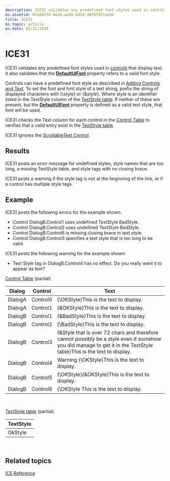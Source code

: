 ```yaml
---
description: ICE31 validates any predefined font styles used in controls that display text. It also validates that the DefaultUIFont property refers to a valid font style.
ms.assetid: 07e60774-0e26-4a50-b818-a8f074512e3e
title: ICE31
ms.topic: article
ms.date: 05/31/2018
---
```


# ICE31

ICE31 validates any predefined font styles used in [controls](controls.md) that display text. It also validates that the [**DefaultUIFont**](defaultuifont.md) property refers to a valid font style.

Controls can have a predefined font style as described in [Adding Controls and Text](adding-controls-and-text.md). To set the font and font style of a text string, prefix the string of displayed characters with {\\style} or {&*style*}. Where style is an identifier listed in the TextStyle column of the [TextStyle table](textstyle-table.md). If neither of these are present, but the [**DefaultUIFont**](defaultuifont.md) property is defined as a valid text style, that font will be used.

ICE31 checks the Text column for each control in the [Control Table](control-table.md) to verifies that a valid entry exist in the [TextStyle table](textstyle-table.md).

ICE31 ignores the [ScrollableText Control](scrollabletext-control.md).

## Results

ICE31 posts an error message for undefined styles, style names that are too long, a missing TextStyle table, and style tags with no closing brace.

ICE31 posts a warning if the style tag is not at the beginning of the line, or if a control has multiple style tags.

## Example

ICE31 posts the following errors for the example shown:

-   Control DialogB.Control1 uses undefined TextStyle BadStyle.
-   Control DialogB.Control2 uses undefined TextStyle BadStyle.
-   Control DialogB.Control6 is missing closing brace in text style.
-   Control DialogB.Control3 specifies a text style that is too long to be valid.

ICE31 posts the following warning for the example shown:

-   Text Style tag in DialogB.Control4 has no effect. Do you really want it to appear as text?

[Control Table](control-table.md) (partial)



| Dialog  | Control  | Text                                                                                                                                                                |
|---------|----------|---------------------------------------------------------------------------------------------------------------------------------------------------------------------|
| DialogA | Control0 | {\\OKStyle}This is the text to display.                                                                                                                             |
| DialogA | Control1 | {&OKStyle}This is the text to display.                                                                                                                              |
| DialogB | Control1 | {&BadStyle}This is the text to display.                                                                                                                             |
| DialogB | Control2 | {\\BadStyle}This is the text to display.                                                                                                                            |
| DialogB | Control3 | {&Style that is over 72 chars and therefore cannot possibly be a style even if somehow you did manage to get it in the TextStyle table}This is the text to display. |
| DialogB | Control4 | Warning {\\OKStyle}This is the text to display.                                                                                                                     |
| DialogB | Control5 | {\\OKStyle}{&OKStyle}This is the text to display.                                                                                                                   |
| DialogB | Control6 | {\\OKStyle This is the text to display.                                                                                                                             |



 

[TextStyle table](textstyle-table.md) (partial)



| TextStyle |
|-----------|
| OkStyle   |



 

## Related topics

<dl> <dt>

[ICE Reference](ice-reference.md)
</dt> </dl>

 

 



